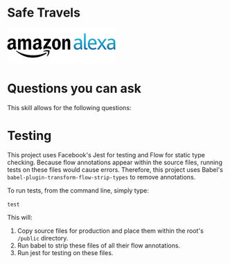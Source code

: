 # Safe Travels

![Amazon Alexa logo](./docs/amazon_alexa_logo.jpg)

# Questions you can ask

This skill allows for the following questions:


# Testing

This project uses Facebook's Jest for testing and Flow for static type checking. Because flow annotations appear within the source files, running tests on these files would cause errors. Therefore, this project uses Babel's `babel-plugin-transform-flow-strip-types` to remove annotations.

To run tests, from the command line, simply type:

`test`

This will:

1. Copy source files for production and place them within the root's `/public` directory.
2. Run babel to strip these files of all their flow annotations.
3. Run jest for testing on these files.
